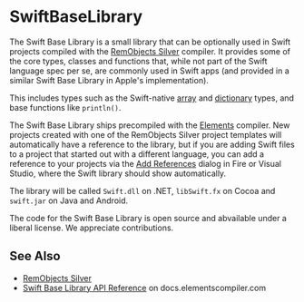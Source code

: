 # SwiftBaseLibrary

The Swift Base Library is a small library that can be optionally used in Swift projects compiled with the [RemObjects Silver](http://elementscompiler.com/silver) compiler. It provides some of the core types, classes and functions that, while not part of the Swift language spec per se, are commonly used in Swift apps (and provided in a similar Swift Base Library in Apple's implementation).

This includes types such as the Swift-native [array](http://docs.elementscompiler.com/API/StandardTypes/Arrays) and [dictionary](http://docs.elementscompiler.com/API/StandardTypes/DictionarySwift) types, and base functions like `println()`.

The Swift Base Library ships precompiled with the [Elements](http://elementscompiler.com) compiler. New projects created with one of the RemObjects Silver project templates will automatically have a reference to the library, but if you are adding Swift files to a project that started out with a different language, you can add a reference to your projects via the [Add References](http://docs.elementscompiler.com/Projects/References) dialog in Fire or Visual Studio, where the Swift library should show automatically.

The library will be called `Swift.dll` on .NET, `libSwift.fx` on Cocoa and `swift.jar` on Java and Android.

The code for the Swift Base Library is open source and abvailable under a liberal license. We appreciate contributions.

## See Also

* [RemObjects Silver](http://docs.elementscompiler.com/Silver/)
* [Swift Base Library API Reference](http://docs.elementscompiler.com/API/SwiftBaseLibrary) on docs.elementscompiler.com
